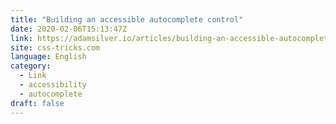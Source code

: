 ```yaml
---
title: "Building an accessible autocomplete control"
date: 2020-02-06T15:13:47Z
link: https://adamsilver.io/articles/building-an-accessible-autocomplete-control/?utm_medium=RSS&utm_source=news.12bit.vn
site: css-tricks.com
language: English
category:
  - Link
  - accessibility
  - autocomplete
draft: false
---
```

